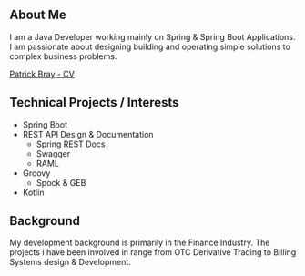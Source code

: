 ## About Me

I am a Java Developer working mainly on Spring & Spring Boot Applications. I am passionate about designing building and operating simple solutions to complex business problems.   

[Patrick Bray - CV](Patrick%20Bray%20-%20CV.pdf)

## Technical Projects / Interests 

- Spring Boot
- REST API Design & Documentation 
	- Spring REST Docs
	- Swagger 
	- RAML
- Groovy 
	- Spock & GEB
- Kotlin

## Background 

My development background is primarily in the Finance Industry. The projects I have been involved in range from OTC Derivative Trading to Billing Systems design & Development.
